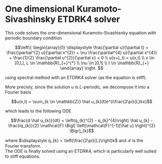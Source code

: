 # One dimensional Kuramoto-Sivashinsky ETDRK4 solver
This code solves the one-dimensional Kuramoto-Sivashisnky equation with periodic boundary condition
```math
\left\{
    \begin{array}{ll}
        \displaystyle \frac{\partial u}{\partial t} + \frac{\partial^{2} u}{\partial x^{2}} + \nu \frac{\partial^{4} u}{\partial x^{4}} + \frac{1}{2} \frac{\partial u^{2}}{\partial x} = 0 \\
        u(x+L,t) = u(x,t) \\
        x \in [0,L], L \in \mathbb{R}_{+}^{*} \\
        \nu \in ]0,1[ \\
        t \in \mathbb{R}_{+}
    \end{array}
\right. 
```
using spectral method with an ETDRK4 solver (as the equation is stiff). <br>


More precisly, since the solution u is $L$-periodic, we decompose it into a Fourier basis
```math
u(x,t) = \sum_{k \in \mathbb{Z}} \hat u_{k}(t)e^{i\frac{2\pi}{L}kx}
```
which leads to the following ODE
```math
\frac{d \hat u_{k}}{dt} = \left(q_{k}^{2} - q_{k}^{4}\right) \hat u_{k} - \frac{iq_{k}}{2} \mathcal{F} \Bigl[ \left(\mathcal{F}^{-1}[\hat u] \right)^{2} \Bigr]_{k}
```
where $\displaystyle q_{k} = \left(\frac{2\pi}{L}\right)k$ and $\displaystyle \mathcal{F}$ is the Fourier transform. <br>
The ODE is finally solved using an ETDRK4, which is particularly well suited to stiff equations.
